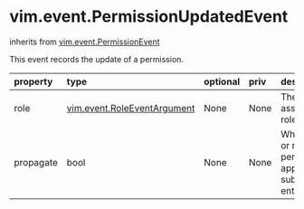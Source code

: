 vim.event.PermissionUpdatedEvent
================================
inherits from [vim.event.PermissionEvent](docs/vim.event.PermissionEvent.md)


This event records the update of a permission.

| property | type | optional | priv | desc |
|:---------|:-----|:---------|:-----|:-----|
| role | [vim.event.RoleEventArgument](vim.event.RoleEventArgument.md "vim.event.RoleEventArgument") | None | None | The associated role. |
| propagate | bool | None | None | Whether or not the permission applies to sub-entities. |


